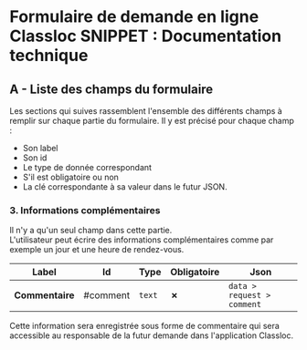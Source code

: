 # Formulaire de demande en ligne Classloc SNIPPET : Documentation technique

## A - Liste des champs du formulaire

Les sections qui suives rassemblent l'ensemble des différents champs à remplir sur chaque partie du formulaire.
Il y est précisé pour chaque champ :
* Son label
* Son id
* Le type de donnée correspondant
* S'il est obligatoire ou non
* La clé correspondante à sa valeur dans le futur JSON.

### 3. Informations complémentaires

Il n'y a qu'un seul champ dans cette partie.<br>
L'utilisateur peut écrire des informations complémentaires comme par exemple un jour et une heure de rendez-vous.

| Label           | Id       | **Type** | **Obligatoire** | **Json**                   |
|-----------------|----------|----------|-----------------|----------------------------|
| **Commentaire** | #comment | `text`   |  **&cross;**    | `data > request > comment` |

Cette information sera enregistrée sous forme de commentaire qui sera accessible au responsable de la futur demande dans l'application Classloc.